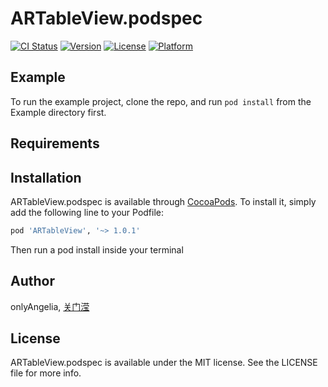 # ARTableView.podspec

[![CI Status](https://img.shields.io/travis/onlyAngelia/ARTableView.podspec.svg?style=flat)](https://travis-ci.org/onlyAngelia/ARTableView)
[![Version](https://img.shields.io/cocoapods/v/ARTableView.podspec.svg?style=flat)](https://cocoapods.org/pods/ARTableView)
[![License](https://img.shields.io/cocoapods/l/ARTableView.podspec.svg?style=flat)](https://cocoapods.org/pods/ARTableView)
[![Platform](https://img.shields.io/cocoapods/p/ARTableView.podspec.svg?style=flat)](https://cocoapods.org/pods/ARTableView)

## Example

To run the example project, clone the repo, and run `pod install` from the Example directory first.

## Requirements

## Installation

ARTableView.podspec is available through [CocoaPods](https://cocoapods.org). To install
it, simply add the following line to your Podfile:

```ruby
pod 'ARTableView', '~> 1.0.1'
```
Then run a pod install inside your terminal

## Author

onlyAngelia, [关门滢](https://m.weibo.cn/p/1005052683037683)

## License

ARTableView.podspec is available under the MIT license. See the LICENSE file for more info.
